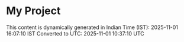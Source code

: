 # My Project

This content is dynamically generated in Indian Time (IST): 2025-11-01 16:07:10 IST
Converted to UTC: 2025-11-01 10:37:10 UTC

